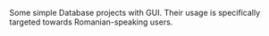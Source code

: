 Some simple Database projects with GUI. Their usage is specifically targeted towards Romanian-speaking users.
